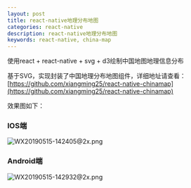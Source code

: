 ```yaml
---
layout: post
title: react-native地理分布地图
categories: react-native
description: react-native地理分布地图
keywords: react-native, china-map
---
```


使用react + react-native + svg + d3绘制中国地图地理信息分布

基于SVG，实现封装了中国地理分布地图组件，详细地址请查看：
[https://github.com/xiangming25/react-native-chinamap](https://github.com/xiangming25/react-native-chinamap)

效果图如下：
### IOS端
![WX20190515-142405@2x.png](https://upload-images.jianshu.io/upload_images/9418595-68a7282fdfece511.png)

### Android端
![WX20190515-142932@2x.png](https://upload-images.jianshu.io/upload_images/9418595-a6b4bf33372c55f7.png)
